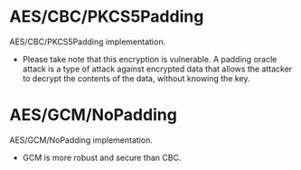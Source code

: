 # AES/CBC/PKCS5Padding

AES/CBC/PKCS5Padding implementation.
* Please take note that this encryption is vulnerable. A padding oracle attack is a type of attack against encrypted data that allows the attacker to decrypt the contents of the data, without knowing the key.


# AES/GCM/NoPadding
AES/GCM/NoPadding implementation. 
* GCM is more robust and secure than CBC. 
